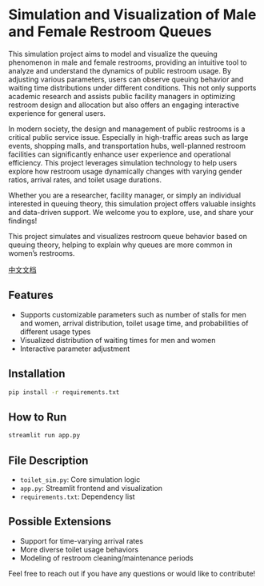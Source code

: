 # Simulation and Visualization of Male and Female Restroom Queues

This simulation project aims to model and visualize the queuing phenomenon in male and female restrooms, providing an intuitive tool to analyze and understand the dynamics of public restroom usage. By adjusting various parameters, users can observe queuing behavior and waiting time distributions under different conditions. This not only supports academic research and assists public facility managers in optimizing restroom design and allocation but also offers an engaging interactive experience for general users.

In modern society, the design and management of public restrooms is a critical public service issue. Especially in high-traffic areas such as large events, shopping malls, and transportation hubs, well-planned restroom facilities can significantly enhance user experience and operational efficiency. This project leverages simulation technology to help users explore how restroom usage dynamically changes with varying gender ratios, arrival rates, and toilet usage durations.

Whether you are a researcher, facility manager, or simply an individual interested in queuing theory, this simulation project offers valuable insights and data-driven support. We welcome you to explore, use, and share your findings!

This project simulates and visualizes restroom queue behavior based on queuing theory, helping to explain why queues are more common in women’s restrooms.

[中文文档](README-zh.md)

## Features

* Supports customizable parameters such as number of stalls for men and women, arrival distribution, toilet usage time, and probabilities of different usage types
* Visualized distribution of waiting times for men and women
* Interactive parameter adjustment

## Installation

```bash
pip install -r requirements.txt
```

## How to Run

```bash
streamlit run app.py
```

## File Description

* `toilet_sim.py`: Core simulation logic
* `app.py`: Streamlit frontend and visualization
* `requirements.txt`: Dependency list

## Possible Extensions

* Support for time-varying arrival rates
* More diverse toilet usage behaviors
* Modeling of restroom cleaning/maintenance periods

Feel free to reach out if you have any questions or would like to contribute!